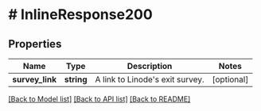 # # InlineResponse200

## Properties

Name | Type | Description | Notes
------------ | ------------- | ------------- | -------------
**survey_link** | **string** | A link to Linode&#39;s exit survey. | [optional]

[[Back to Model list]](../../README.md#models) [[Back to API list]](../../README.md#endpoints) [[Back to README]](../../README.md)
